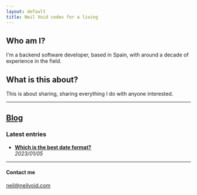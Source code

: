 ```yaml
---
layout: default
title: Neil Void codes for a living
---
```


## Who am I?

I'm a backend software developer, based in Spain, with around a decade of experience in the field.

## What is this about?

This is about sharing, sharing everything I do with anyone interested.

***

## [Blog](./blog/index.md)

### Latest entries

- **[Which is the best date format?](./blog/20230105/date-formats.md)**  
    *2023/01/05*

***

#### Contact me

neil@neilvoid.com
